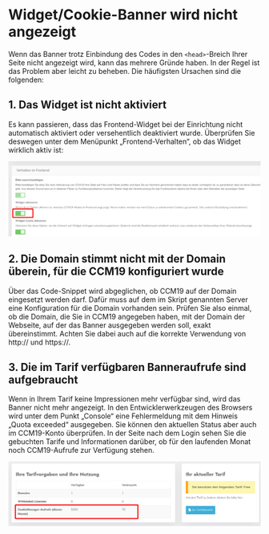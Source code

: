 # Widget/Cookie-Banner wird nicht angezeigt

Wenn das Banner trotz Einbindung des Codes in den `<head>`-Breich Ihrer Seite nicht angezeigt wird, kann das mehrere Gründe haben. In der Regel ist das Problem aber leicht zu beheben. Die häufigsten Ursachen sind die folgenden:

## 1. Das Widget ist nicht aktiviert

Es kann passieren, dass das Frontend-Widget bei der Einrichtung nicht automatisch aktiviert oder versehentlich deaktiviert wurde. Überprüfen Sie deswegen unter dem Menüpunkt „Frontend-Verhalten“, ob das Widget wirklich aktiv ist:

![ccm19-widget-aktiv](../assets/ccm19-widget-aktiv.png)



## 2. Die Domain stimmt nicht mit der Domain überein, für die CCM19 konfiguriert wurde

Über das Code-Snippet wird abgeglichen, ob CCM19 auf der Domain eingesetzt werden darf. Dafür muss auf dem im Skript genannten Server eine Konfiguration für die Domain vorhanden sein. Prüfen Sie also einmal, ob die Domain, die Sie in CCM19 angegeben haben, mit der Domain der Webseite, auf der das Banner ausgegeben werden soll, exakt übereinstimmt. Achten Sie dabei auch auf die korrekte Verwendung von http:// und https://.

## 3. Die im Tarif verfügbaren Banneraufrufe sind aufgebraucht

Wenn in Ihrem Tarif keine Impressionen mehr verfügbar sind, wird das Banner nicht mehr angezeigt. In den Entwicklerwerkzeugen des Browsers wird unter dem Punkt „Console“ eine Fehlermeldung mit dem Hinweis „Quota exceeded“ ausgegeben.
Sie können den aktuellen Status aber auch im CCM19-Konto überprüfen. In der Seite nach dem Login sehen Sie die gebuchten Tarife und Informationen darüber, ob für den laufenden Monat noch CCM19-Aufrufe zur Verfügung stehen.

![tarifuebersicht](../assets/tarifuebersicht.png)
